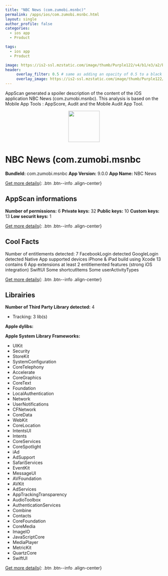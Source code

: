 ```yaml
---
title: "NBC News (com.zumobi.msnbc)"
permalink: /apps/ios/com.zumobi.msnbc.html
layout: single
author_profile: false
categories: 
  - ios app 
  - Product 

tags: 
  - ios app 
  - Product 

image: https://is2-ssl.mzstatic.com/image/thumb/Purple122/v4/b1/e3/a2/b1e3a2b2-078b-3eee-348d-25f4298257aa/AppIcon-0-1x_U007emarketing-0-10-0-85-220.png/512x512bb.jpg
header: 
     overlay_filter: 0.5 # same as adding an opacity of 0.5 to a black background
     overlay_image: https://is2-ssl.mzstatic.com/image/thumb/Purple122/v4/b1/e3/a2/b1e3a2b2-078b-3eee-348d-25f4298257aa/AppIcon-0-1x_U007emarketing-0-10-0-85-220.png/512x512bb.jpg
---
```

AppScan generated a spoiler description of the content of the iOS application NBC News (com.zumobi.msnbc). This analysis is based on the Mobile App Tools : AppScore, Audit and the Mobile Audit App Tool.

  
  
<div style="text-align: center;"><img src="https://is2-ssl.mzstatic.com/image/thumb/Purple122/v4/b1/e3/a2/b1e3a2b2-078b-3eee-348d-25f4298257aa/AppIcon-0-1x_U007emarketing-0-10-0-85-220.png/512x512bb.jpg" width="100" height="100"></div>  
  
# NBC News (com.zumobi.msnbc

**BundleId:** com.zumobi.msnbc
**App Version:** 9.0.0
**App Name:** NBC News


[Get more details](/pricing.html){: .btn .btn--info .align-center}  
  
## AppScan informations 

**Number of permissions:** 6
**Private keys:** 32
**Public keys:** 10
**Custom keys:** 13
**Low securit keys:** 1
  
[Get more details](/pricing.html){: .btn .btn--info .align-center}

## Cool Facts

Number of entitlements detected: 7
FacebookLogin detected
GoogleLogin detected
Native App
supported devices iPhone & iPad
build using Xcode 13
contains 6 App extensions
at least 2 entitlemented features (strong iOS integration)
SwiftUI
Some shortcutItems 
Some userActivityTypes
  
[Get more details](/pricing.html){: .btn .btn--info .align-center}

## Librairies 
**Number of Third Party Library detected:** 4
- Tracking: 3 lib(s)

**Apple dylibs:**


**Apple System Library Frameworks:**
- UIKit
- Security
- StoreKit
- SystemConfiguration
- CoreTelephony
- Accelerate
- CoreGraphics
- CoreText
- Foundation
- LocalAuthentication
- Network
- UserNotifications
- CFNetwork
- CoreData
- WebKit
- CoreLocation
- IntentsUI
- Intents
- CoreServices
- CoreSpotlight
- iAd
- AdSupport
- SafariServices
- EventKit
- MessageUI
- AVFoundation
- AVKit
- AdServices
- AppTrackingTransparency
- AudioToolbox
- AuthenticationServices
- Combine
- Contacts
- CoreFoundation
- CoreMedia
- ImageIO
- JavaScriptCore
- MediaPlayer
- MetricKit
- QuartzCore
- SwiftUI


  
[Get more details](/pricing.html){: .btn .btn--info .align-center}


